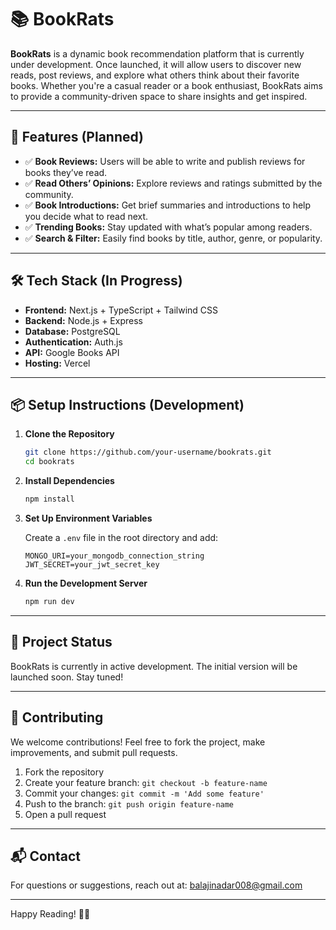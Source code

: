 # 📚 BookRats

**BookRats** is a dynamic book recommendation platform that is currently under development. Once launched, it will allow users to discover new reads, post reviews, and explore what others think about their favorite books. Whether you're a casual reader or a book enthusiast, BookRats aims to provide a community-driven space to share insights and get inspired.

---

## 🌟 Features (Planned)

* ✅ **Book Reviews:** Users will be able to write and publish reviews for books they’ve read.
* ✅ **Read Others’ Opinions:** Explore reviews and ratings submitted by the community.
* ✅ **Book Introductions:** Get brief summaries and introductions to help you decide what to read next.
* ✅ **Trending Books:** Stay updated with what’s popular among readers.
* ✅ **Search & Filter:** Easily find books by title, author, genre, or popularity.

---

## 🛠 Tech Stack (In Progress)

* **Frontend:** Next.js + TypeScript + Tailwind CSS
* **Backend:** Node.js + Express
* **Database:** PostgreSQL
* **Authentication:** Auth.js
* **API:** Google Books API 
* **Hosting:** Vercel 

---

## 📦 Setup Instructions (Development)

1. **Clone the Repository**

   ```bash
   git clone https://github.com/your-username/bookrats.git
   cd bookrats
   ```

2. **Install Dependencies**

   ```bash
   npm install
   ```

3. **Set Up Environment Variables**

   Create a `.env` file in the root directory and add:

   ```env
   MONGO_URI=your_mongodb_connection_string
   JWT_SECRET=your_jwt_secret_key
   ```

4. **Run the Development Server**

   ```bash
   npm run dev
   ```

---

## 🚧 Project Status

BookRats is currently in active development. The initial version will be launched soon. Stay tuned!

---

## 🤝 Contributing

We welcome contributions! Feel free to fork the project, make improvements, and submit pull requests.

1. Fork the repository
2. Create your feature branch: `git checkout -b feature-name`
3. Commit your changes: `git commit -m 'Add some feature'`
4. Push to the branch: `git push origin feature-name`
5. Open a pull request

---

## 📬 Contact

For questions or suggestions, reach out at: [balajinadar008@gmail.com](mailto:balajinadar008@gmail.com)


---

Happy Reading! 📘✨
